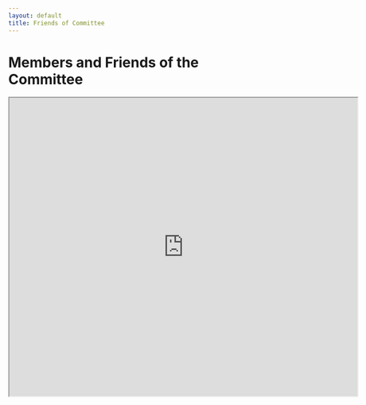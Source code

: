 ```yaml
---
layout: default
title: Friends of Committee
---
```


# Members and Friends of the Committee
<iframe src="https://docs.google.com/spreadsheets/d/e/2PACX-1vQ8un0v27c3eGfy2MKf3nJ4192rx0VSJWubmmHFsPTCgqUrE3BerAvySN1FC-ml-Q/pubhtml?gid=73615572&amp;single=true&amp;widget=true&amp;headers=false" width="700" height="600"></iframe>